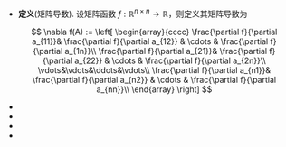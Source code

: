 - **定义**(矩阵导数). 设矩阵函数 $f: \mathbb{R}^{n \times n} \rightarrow \mathbb{R}$，则定义其矩阵导数为 
  
  $$ \nabla f(A) := \left[
  \begin{array}{cccc}
  \frac{\partial f}{\partial a_{11}}& \frac{\partial f}{\partial a_{12}} & \cdots & \frac{\partial f}{\partial a_{1n}}\\
  \frac{\partial f}{\partial a_{21}}& \frac{\partial f}{\partial a_{22}} & \cdots & \frac{\partial f}{\partial a_{2n}}\\
  \vdots&\vdots&\ddots&\vdots\\
  \frac{\partial f}{\partial a_{n1}}& \frac{\partial f}{\partial a_{n2}} & \cdots & \frac{\partial f}{\partial a_{nn}}\\
  \end{array}
  \right] $$
-
-
-
-